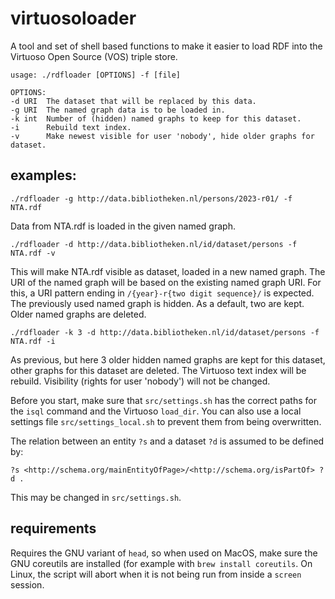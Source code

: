 # virtuosoloader

A tool and set of shell based functions to make it easier to load RDF into the Virtuoso Open Source (VOS) triple store.

	usage: ./rdfloader [OPTIONS] -f [file]

	OPTIONS:
	-d URI  The dataset that will be replaced by this data.
	-g URI  The named graph data is to be loaded in.
	-k int  Number of (hidden) named graphs to keep for this dataset.
	-i      Rebuild text index. 
	-v      Make newest visible for user 'nobody', hide older graphs for dataset.     
	
## examples:

	./rdfloader -g http://data.bibliotheken.nl/persons/2023-r01/ -f NTA.rdf  
    
Data from NTA.rdf is loaded in the given named graph. 
    
	./rdfloader -d http://data.bibliotheken.nl/id/dataset/persons -f NTA.rdf -v

This will make NTA.rdf visible as dataset, loaded in a new named graph. 
    The URI of the named graph will be based on the existing named graph URI.
    For this, a URI pattern ending in `/{year}-r{two digit sequence}/` is expected.
    The previously used named graph is hidden. As a default, two are kept. Older
    named graphs are deleted. 

	./rdfloader -k 3 -d http://data.bibliotheken.nl/id/dataset/persons -f NTA.rdf -i
	   
As previous, but here 3 older hidden named graphs are kept for this dataset, other graphs for this dataset are deleted. The Virtuoso text index will be rebuild. Visibility (rights for user 'nobody') will not be changed.

Before you start, make sure that `src/settings.sh` has the correct paths for
the `isql` command and the Virtuoso `load_dir`. You can also use a local settings file `src/settings_local.sh` to prevent them from being overwritten. 
    
The relation between an entity `?s` and a dataset `?d` is assumed to be defined by:

	?s <http://schema.org/mainEntityOfPage>/<http://schema.org/isPartOf> ?d .
This may be changed in `src/settings.sh`.

## requirements
Requires the GNU variant of `head`, so when used on MacOS, make sure the GNU coreutils are installed (for example with `brew install coreutils`. 
On Linux, the script will abort when it is not being run from inside a `screen` session.